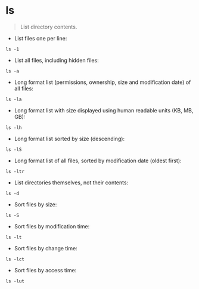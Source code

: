 # ls

> List directory contents.

- List files one per line:

`ls -1`

- List all files, including hidden files:

`ls -a`

- Long format list (permissions, ownership, size and modification date) of all files:

`ls -la`

- Long format list with size displayed using human readable units (KB, MB, GB):

`ls -lh`

- Long format list sorted by size (descending):

`ls -lS`

- Long format list of all files, sorted by modification date (oldest first):

`ls -ltr`

- List directories themselves, not their contents:

`ls -d`

- Sort files by size:

`ls -S`

- Sort files by modification time:

`ls -lt`

- Sort files by change time:

`ls -lct`

- Sort files by access time:

`ls -lut`
